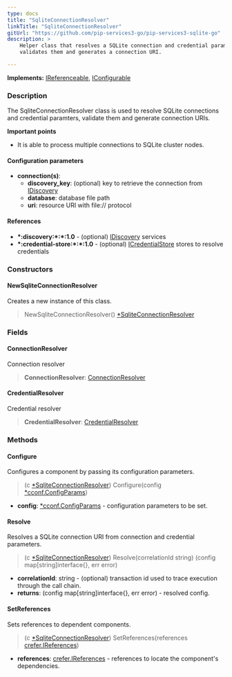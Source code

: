 ```yaml
---
type: docs
title: "SqliteConnectionResolver"
linkTitle: "SqliteConnectionResolver"
gitUrl: "https://github.com/pip-services3-go/pip-services3-sqlite-go"
description: >
    Helper class that resolves a SQLite connection and credential parameters,
    validates them and generates a connection URI.

---
```


**Implements:** [IReferenceable](../../../commons/refer/ireferenceable), [IConfigurable](../../../commons/config/iconfigurable)

### Description
The SqliteConnectionResolver class is used to resolve SQLite connections and credential paramters, validate them and generate connection URIs.

**Important points**  

- It is able to process multiple connections to SQLite cluster nodes.


#### Configuration parameters

- **connection(s)**:    
    - **discovery_key**: (optional) key to retrieve the connection from [IDiscovery](../../../components/connect/idiscovery)
    - **database**: database file path
    - **uri**: resource URI with file:// protocol



#### References
- **\*:discovery:\*:\*:1.0** - (optional) [IDiscovery](../../../components/connect/idiscovery) services
- **\*:credential-store:\*:\*:1.0** - (optional) [ICredentialStore](../../../components/auth/icredential_store) stores to resolve credentials

### Constructors

#### NewSqliteConnectionResolver
Creates a new instance of this class.

> NewSqliteConnectionResolver() [*SqliteConnectionResolver]()


### Fields

<span class="hide-title-link">

#### ConnectionResolver
Connection resolver
> **ConnectionResolver**: [ConnectionResolver](../../../components/connect/connection_resolver) 

#### CredentialResolver
Credential resolver
> **CredentialResolver**: [CredentialResolver](../../../components/auth/credential_resolver) 

</span>


### Methods


#### Configure
Configures a component by passing its configuration parameters.

> (c [*SqliteConnectionResolver]()) Configure(config [*cconf.ConfigParams](../../../commons/config/config_params))

- **config**: [*cconf.ConfigParams](../../../commons/config/config_params) - configuration parameters to be set.


#### Resolve
Resolves a SQLite connection URI from connection and credential parameters.

> (c [*SqliteConnectionResolver]()) Resolve(correlationId string) (config map[string]interface{}, err error)

- **correlationId**: string - (optional) transaction id used to trace execution through the call chain.
- **returns**: (config map[string]interface{}, err error) - resolved config.


#### SetReferences
Sets references to dependent components.

> (c [*SqliteConnectionResolver]()) SetReferences(references [crefer.IReferences](../../../commons/refer/ireferences))

- **references**: [crefer.IReferences](../../../commons/refer/ireferences) - references to locate the component's dependencies.
